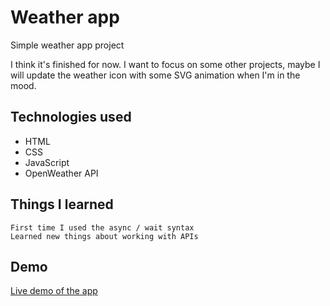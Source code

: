 # Weather app

Simple weather app project

I think it's finished for now. I want to focus on some other projects,
maybe I will update the weather icon with some SVG animation when I'm in the mood.

## Technologies used

- HTML
- CSS
- JavaScript
- OpenWeather API

## Things I learned

    First time I used the async / wait syntax
    Learned new things about working with APIs

## Demo

[Live demo of the app](https://bysiuxvx.github.io/weather-app/)
